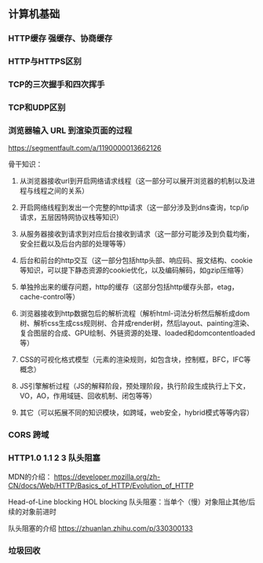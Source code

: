 ## 计算机基础

### HTTP缓存 强缓存、协商缓存

### HTTP与HTTPS区别

### TCP的三次握手和四次挥手

### TCP和UDP区别

### 浏览器输入 URL 到渲染页面的过程

https://segmentfault.com/a/1190000013662126

骨干知识：
1. 从浏览器接收url到开启网络请求线程（这一部分可以展开浏览器的机制以及进程与线程之间的关系）

2. 开启网络线程到发出一个完整的http请求（这一部分涉及到dns查询，tcp/ip请求，五层因特网协议栈等知识）

3. 从服务器接收到请求到对应后台接收到请求（这一部分可能涉及到负载均衡，安全拦截以及后台内部的处理等等）

4. 后台和前台的http交互（这一部分包括http头部、响应码、报文结构、cookie等知识，可以提下静态资源的cookie优化，以及编码解码，如gzip压缩等）

5. 单独拎出来的缓存问题，http的缓存（这部分包括http缓存头部，etag，cache-control等）

6. 浏览器接收到http数据包后的解析流程（解析html-词法分析然后解析成dom树、解析css生成css规则树、合并成render树，然后layout、painting渲染、复合图层的合成、GPU绘制、外链资源的处理、loaded和domcontentloaded等）

7. CSS的可视化格式模型（元素的渲染规则，如包含块，控制框，BFC，IFC等概念）

8. JS引擎解析过程（JS的解释阶段，预处理阶段，执行阶段生成执行上下文，VO，AO，作用域链、回收机制、闭包等等）

9. 其它（可以拓展不同的知识模块，如跨域，web安全，hybrid模式等等内容）

### CORS 跨域

### HTTP1.0 1.1 2 3 队头阻塞

MDN的介绍：
https://developer.mozilla.org/zh-CN/docs/Web/HTTP/Basics_of_HTTP/Evolution_of_HTTP

Head-of-Line blocking 
HOL blocking
队头阻塞：当单个（慢）对象阻止其他/后续的对象前进时

队头阻塞的介绍 https://zhuanlan.zhihu.com/p/330300133

### 垃圾回收